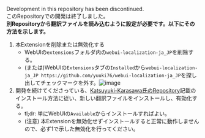 Development in this repository has been discontinued.  
このRepositoryでの開発は終了しました。  
**別Repositoryから翻訳ファイルを読み込むように設定が必要です。以下にその方法を示します。**  
1. 本Extensionを削除または無効化する
   - WebUIの`extensions`フォルダ内の`webui-localization-ja_JP`を削除する。
   - (または)WebUIの`Extensions`タブの`Installed`から`webui-localization-ja_JP https://github.com/yuuki76/webui-localization-ja_JP`を探し出してチェックマークを外す。![image](https://user-images.githubusercontent.com/49682577/203920286-3dd570ec-b809-44e8-8a4c-efecbdd3245b.png)
2. 開発を続けてくださっている、[Katsuyuki-Karasawa氏のRepository](https://github.com/Katsuyuki-Karasawa/stable-diffusion-webui-localization-ja_JP)記載のインストール方法に従い、新しい翻訳ファイルをインストールし、有効化する。
   - tl;dr: 単にWebUIの`Available`からインストールすればよい。
   - (注意) 本Extensionを無効化せずインストールすると正常に動作しませんので、必ず1で示した無効化を行ってください。

